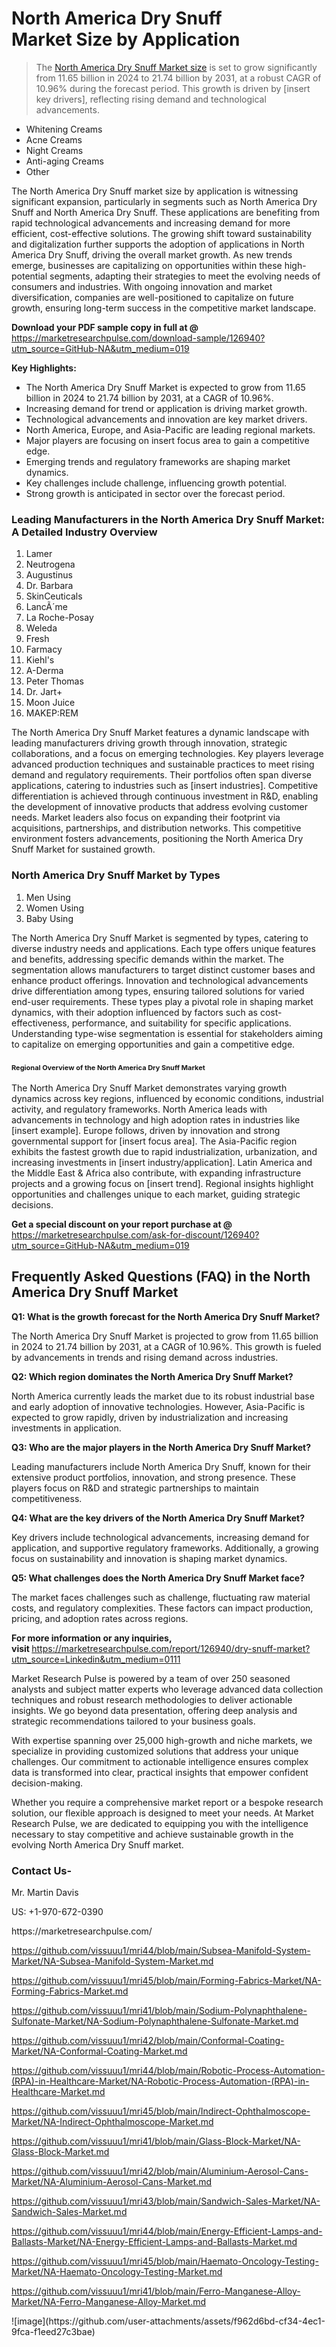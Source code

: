<h1>North America Dry Snuff Market&nbsp;Size by Application</h1><blockquote><p>The <a href="https://marketresearchpulse.com/download-sample/126940?utm_source=GitHub-NA&amp;utm_medium=019">North America Dry Snuff Market size</a> is set to grow significantly from 11.65 billion in 2024 to 21.74 billion by 2031, at a robust CAGR of 10.96% during the forecast period. This growth is driven by [insert key drivers], reflecting rising demand and technological advancements.</p></blockquote><ul><li>Whitening Creams<li> Acne Creams<li> Night Creams<li> Anti-aging Creams<li> Other</li></ul><p>The North America Dry Snuff market size by application is witnessing significant expansion, particularly in segments such as North America Dry Snuff and North America Dry Snuff. These applications are benefiting from rapid technological advancements and increasing demand for more efficient, cost-effective solutions. The growing shift toward sustainability and digitalization further supports the adoption of applications in North America Dry Snuff, driving the overall market growth. As new trends emerge, businesses are capitalizing on opportunities within these high-potential segments, adapting their strategies to meet the evolving needs of consumers and industries. With ongoing innovation and market diversification, companies are well-positioned to capitalize on future growth, ensuring long-term success in the competitive market landscape.</p><p><strong>Download your PDF sample copy in full at @ </strong><a href="https://marketresearchpulse.com/download-sample/126940?utm_source=GitHub-NA&amp;utm_medium=019">https://marketresearchpulse.com/download-sample/126940?utm_source=GitHub-NA&amp;utm_medium=019</a></p><p><strong>Key Highlights: </strong></p><ul><li>The North America Dry Snuff Market is expected to grow from 11.65 billion in 2024 to 21.74 billion by 2031, at a CAGR of 10.96%.</li><li>Increasing demand for trend or application is driving market growth.</li><li>Technological advancements and innovation are key market drivers.</li><li>North America, Europe, and Asia-Pacific are leading regional markets.</li><li>Major players are focusing on insert focus area to gain a competitive edge.</li><li>Emerging trends and regulatory frameworks are shaping market dynamics.</li><li>Key challenges include challenge, influencing growth potential.</li><li>Strong growth is anticipated in sector over the forecast period.</li></ul><h3>Leading Manufacturers in the North America Dry Snuff Market: A Detailed Industry Overview</h3><ol><li>Lamer</li><li>Neutrogena</li><li>Augustinus</li><li>Dr. Barbara</li><li>SkinCeuticals</li><li>LancÃ´me</li><li>La Roche-Posay</li><li>Weleda</li><li>Fresh</li><li>Farmacy</li><li>Kiehl's</li><li>A-Derma</li><li>Peter Thomas</li><li>Dr. Jart+</li><li>Moon Juice</li><li>MAKEP:REM</li></ol><div class="flex max-w-full flex-col flex-grow"><div class="min-h-8 text-message flex w-full flex-col items-end gap-2 whitespace-normal break-words [.text-message+&amp;]:mt-5" dir="auto" data-message-author-role="assistant" data-message-id="fd8432e4-4910-450d-b182-61b7bfb0a01f" data-message-model-slug="gpt-4o"><div class="flex w-full flex-col gap-1 empty:hidden first:pt-[3px]"><div class="markdown prose w-full break-words dark:prose-invert light"><p>The North America Dry Snuff Market features a dynamic landscape with leading manufacturers driving growth through innovation, strategic collaborations, and a focus on emerging technologies. Key players leverage advanced production techniques and sustainable practices to meet rising demand and regulatory requirements. Their portfolios often span diverse applications, catering to industries such as [insert industries]. Competitive differentiation is achieved through continuous investment in R&amp;D, enabling the development of innovative products that address evolving customer needs. Market leaders also focus on expanding their footprint via acquisitions, partnerships, and distribution networks. This competitive environment fosters advancements, positioning the North America Dry Snuff Market for sustained growth.</p></div></div></div></div><h3>North America Dry Snuff Market by Types</h3><ol><li>Men Using<li> Women Using<li> Baby Using</li></ol><div class="flex max-w-full flex-col flex-grow"><div class="min-h-8 text-message flex w-full flex-col items-end gap-2 whitespace-normal break-words [.text-message+&amp;]:mt-5" dir="auto" data-message-author-role="assistant" data-message-id="084470be-0bb7-4664-bddf-5156b4f41249" data-message-model-slug="gpt-4o-mini"><div class="flex w-full flex-col gap-1 empty:hidden first:pt-[3px]"><div class="markdown prose w-full break-words dark:prose-invert light"><p>The North America Dry Snuff Market is segmented by types, catering to diverse industry needs and applications. Each type offers unique features and benefits, addressing specific demands within the market. The segmentation allows manufacturers to target distinct customer bases and enhance product offerings. Innovation and technological advancements drive differentiation among types, ensuring tailored solutions for varied end-user requirements. These types play a pivotal role in shaping market dynamics, with their adoption influenced by factors such as cost-effectiveness, performance, and suitability for specific applications. Understanding type-wise segmentation is essential for stakeholders aiming to capitalize on emerging opportunities and gain a competitive edge.</p></div></div></div></div><h3><span style="font-size: 11px;">Regional Overview of the North America Dry Snuff Market</span></h3><div class="flex max-w-full flex-col flex-grow"><div class="min-h-8 text-message flex w-full flex-col items-end gap-2 whitespace-normal break-words [.text-message+&amp;]:mt-5" dir="auto" data-message-author-role="assistant" data-message-id="e9038762-ce64-4e30-91c9-9bd413514231" data-message-model-slug="gpt-4o-mini"><div class="flex w-full flex-col gap-1 empty:hidden first:pt-[3px]"><div class="markdown prose w-full break-words dark:prose-invert light"><p>The North America Dry Snuff Market demonstrates varying growth dynamics across key regions, influenced by economic conditions, industrial activity, and regulatory frameworks. North America leads with advancements in technology and high adoption rates in industries like [insert example]. Europe follows, driven by innovation and strong governmental support for [insert focus area]. The Asia-Pacific region exhibits the fastest growth due to rapid industrialization, urbanization, and increasing investments in [insert industry/application]. Latin America and the Middle East &amp; Africa also contribute, with expanding infrastructure projects and a growing focus on [insert trend]. Regional insights highlight opportunities and challenges unique to each market, guiding strategic decisions.</p></div></div></div></div><p><strong>Get a special discount on your report purchase at @ </strong><a href="https://marketresearchpulse.com/ask-for-discount/126940?utm_source=GitHub-NA&amp;utm_medium=019">https://marketresearchpulse.com/ask-for-discount/126940?utm_source=GitHub-NA&amp;utm_medium=019</a></p><h2>Frequently Asked Questions (FAQ) in the North America Dry Snuff Market</h2><p><strong>Q1: What is the growth forecast for the North America Dry Snuff Market?</strong></p><p>The North America Dry Snuff Market is projected to grow from 11.65 billion in 2024 to 21.74 billion by 2031, at a CAGR of 10.96%. This growth is fueled by advancements in trends and rising demand across industries.</p><p><strong>Q2: Which region dominates the North America Dry Snuff Market?</strong></p><p>North America currently leads the market due to its robust industrial base and early adoption of innovative technologies. However, Asia-Pacific is expected to grow rapidly, driven by industrialization and increasing investments in application.</p><p><strong>Q3: Who are the major players in the North America Dry Snuff Market?</strong></p><p>Leading manufacturers include North America Dry Snuff, known for their extensive product portfolios, innovation, and strong presence. These players focus on R&amp;D and strategic partnerships to maintain competitiveness.</p><p><strong>Q4: What are the key drivers of the North America Dry Snuff Market?</strong></p><p>Key drivers include technological advancements, increasing demand for application, and supportive regulatory frameworks. Additionally, a growing focus on sustainability and innovation is shaping market dynamics.</p><p><strong>Q5: What challenges does the North America Dry Snuff Market face?</strong></p><p>The market faces challenges such as challenge, fluctuating raw material costs, and regulatory complexities. These factors can impact production, pricing, and adoption rates across regions.</p><p><strong>For more information or any inquiries, visit&nbsp;</strong><a href="https://marketresearchpulse.com/report/126940/dry-snuff-market?utm_source=Linkedin&utm_medium=0111">https://marketresearchpulse.com/report/126940/dry-snuff-market?utm_source=Linkedin&utm_medium=0111</a></p><p>Market Research Pulse is powered by a team of over 250 seasoned analysts and subject matter experts who leverage advanced data collection techniques and robust research methodologies to deliver actionable insights. We go beyond data presentation, offering deep analysis and strategic recommendations tailored to your business goals.</p><p>With expertise spanning over 25,000 high-growth and niche markets, we specialize in providing customized solutions that address your unique challenges. Our commitment to actionable intelligence ensures complex data is transformed into clear, practical insights that empower confident decision-making.</p><p>Whether you require a comprehensive market report or a bespoke research solution, our flexible approach is designed to meet your needs. At Market Research Pulse, we are dedicated to equipping you with the intelligence necessary to stay competitive and achieve sustainable growth in the evolving North America Dry Snuff market.</p><h3><strong>Contact Us-</strong></h3><p>Mr. Martin Davis</p><p>US: +1-970-672-0390</p><p>https://marketresearchpulse.com/</p><p><a href="https://github.com/vissuuu1/mri44/blob/main/Subsea-Manifold-System-Market/NA-Subsea-Manifold-System-Market.md">https://github.com/vissuuu1/mri44/blob/main/Subsea-Manifold-System-Market/NA-Subsea-Manifold-System-Market.md</a></p><p><a href="https://github.com/vissuuu1/mri45/blob/main/Forming-Fabrics-Market/NA-Forming-Fabrics-Market.md">https://github.com/vissuuu1/mri45/blob/main/Forming-Fabrics-Market/NA-Forming-Fabrics-Market.md</a></p><p><a href="https://github.com/vissuuu1/mri41/blob/main/Sodium-Polynaphthalene-Sulfonate-Market/NA-Sodium-Polynaphthalene-Sulfonate-Market.md">https://github.com/vissuuu1/mri41/blob/main/Sodium-Polynaphthalene-Sulfonate-Market/NA-Sodium-Polynaphthalene-Sulfonate-Market.md</a></p><p><a href="https://github.com/vissuuu1/mri42/blob/main/Conformal-Coating-Market/NA-Conformal-Coating-Market.md">https://github.com/vissuuu1/mri42/blob/main/Conformal-Coating-Market/NA-Conformal-Coating-Market.md</a></p><p><a href="https://github.com/vissuuu1/mri44/blob/main/Robotic-Process-Automation-(RPA)-in-Healthcare-Market/NA-Robotic-Process-Automation-(RPA)-in-Healthcare-Market.md">https://github.com/vissuuu1/mri44/blob/main/Robotic-Process-Automation-(RPA)-in-Healthcare-Market/NA-Robotic-Process-Automation-(RPA)-in-Healthcare-Market.md</a></p><p><a href="https://github.com/vissuuu1/mri45/blob/main/Indirect-Ophthalmoscope-Market/NA-Indirect-Ophthalmoscope-Market.md">https://github.com/vissuuu1/mri45/blob/main/Indirect-Ophthalmoscope-Market/NA-Indirect-Ophthalmoscope-Market.md</a></p><p><a href="https://github.com/vissuuu1/mri41/blob/main/Glass-Block-Market/NA-Glass-Block-Market.md">https://github.com/vissuuu1/mri41/blob/main/Glass-Block-Market/NA-Glass-Block-Market.md</a></p><p><a href="https://github.com/vissuuu1/mri42/blob/main/Aluminium-Aerosol-Cans-Market/NA-Aluminium-Aerosol-Cans-Market.md">https://github.com/vissuuu1/mri42/blob/main/Aluminium-Aerosol-Cans-Market/NA-Aluminium-Aerosol-Cans-Market.md</a></p><p><a href="https://github.com/vissuuu1/mri43/blob/main/Sandwich-Sales-Market/NA-Sandwich-Sales-Market.md">https://github.com/vissuuu1/mri43/blob/main/Sandwich-Sales-Market/NA-Sandwich-Sales-Market.md</a></p><p><a href="https://github.com/vissuuu1/mri44/blob/main/Energy-Efficient-Lamps-and-Ballasts-Market/NA-Energy-Efficient-Lamps-and-Ballasts-Market.md">https://github.com/vissuuu1/mri44/blob/main/Energy-Efficient-Lamps-and-Ballasts-Market/NA-Energy-Efficient-Lamps-and-Ballasts-Market.md</a></p><p><a href="https://github.com/vissuuu1/mri45/blob/main/Haemato-Oncology-Testing-Market/NA-Haemato-Oncology-Testing-Market.md">https://github.com/vissuuu1/mri45/blob/main/Haemato-Oncology-Testing-Market/NA-Haemato-Oncology-Testing-Market.md</a></p><p><a href="https://github.com/vissuuu1/mri41/blob/main/Ferro-Manganese-Alloy-Market/NA-Ferro-Manganese-Alloy-Market.md">https://github.com/vissuuu1/mri41/blob/main/Ferro-Manganese-Alloy-Market/NA-Ferro-Manganese-Alloy-Market.md</a></p>
![image](https://github.com/user-attachments/assets/f962d6bd-cf34-4ec1-9fca-f1eed27c3bae)
